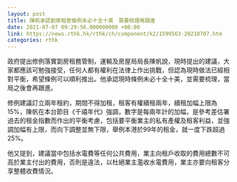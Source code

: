 ```yaml
---
layout: post
title: 陳帆承認劏房租管條例未必十全十美　需要梳理再跟進
date: 2021-07-07 09:29:56.000000000 +08:00
link: https://news.rthk.hk/rthk/ch/component/k2/1599563-20210707.htm
categories: rthk
---
```


政府提出修例落實劏房租務管制，運輸及房屋局局長陳帆說，現時提出的建議，大家都應該可勉強接受，任何人都有權利在法律上作出挑戰，但認為現時做法已經相對平衡，希望條例可以順利推出。他承認現時條例未必十全十美，並需要梳理，當局之後會再跟進。

修例建議訂立兩年租約，期間不得加租，租客有權續租兩年，續租加幅上限為15%，陳帆在本台節目《千禧年代》強調，數字是每兩年計的加幅，是參考差估署過去的租金指數而作出的平衡考慮，包括要平衡業主的私有產權及租客利益，並強調加幅有上限，而向下調整並無下限，舉例本港於99年的租金，就一度下跌超過25%。

他又提到，建議當中包括水電費等任何公共費用，業主向租戶收取的費用總數不可高於業主付出的費用，否則是違法，以杜絕業主濫收水電費用，業主亦要向租客分享整體收費情況。
